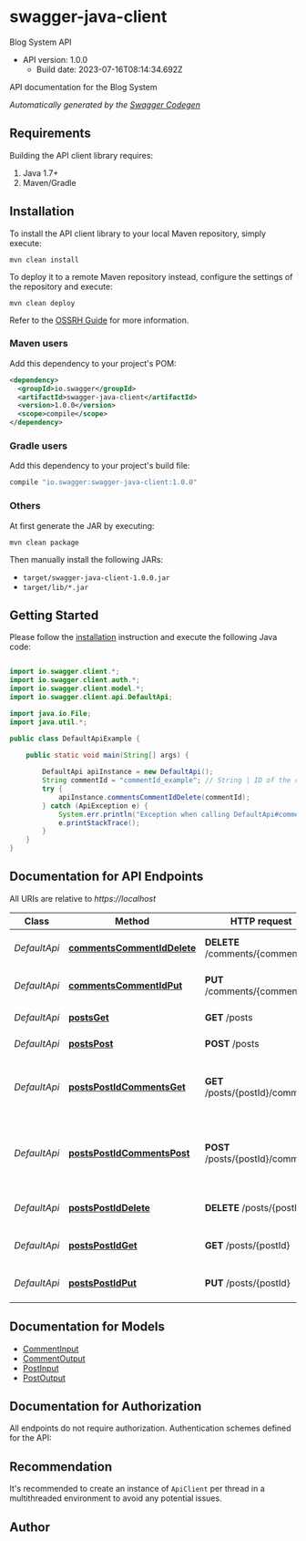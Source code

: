 # swagger-java-client

Blog System API
- API version: 1.0.0
  - Build date: 2023-07-16T08:14:34.692Z

API documentation for the Blog System


*Automatically generated by the [Swagger Codegen](https://github.com/swagger-api/swagger-codegen)*


## Requirements

Building the API client library requires:
1. Java 1.7+
2. Maven/Gradle

## Installation

To install the API client library to your local Maven repository, simply execute:

```shell
mvn clean install
```

To deploy it to a remote Maven repository instead, configure the settings of the repository and execute:

```shell
mvn clean deploy
```

Refer to the [OSSRH Guide](http://central.sonatype.org/pages/ossrh-guide.html) for more information.

### Maven users

Add this dependency to your project's POM:

```xml
<dependency>
  <groupId>io.swagger</groupId>
  <artifactId>swagger-java-client</artifactId>
  <version>1.0.0</version>
  <scope>compile</scope>
</dependency>
```

### Gradle users

Add this dependency to your project's build file:

```groovy
compile "io.swagger:swagger-java-client:1.0.0"
```

### Others

At first generate the JAR by executing:

```shell
mvn clean package
```

Then manually install the following JARs:

* `target/swagger-java-client-1.0.0.jar`
* `target/lib/*.jar`

## Getting Started

Please follow the [installation](#installation) instruction and execute the following Java code:

```java

import io.swagger.client.*;
import io.swagger.client.auth.*;
import io.swagger.client.model.*;
import io.swagger.client.api.DefaultApi;

import java.io.File;
import java.util.*;

public class DefaultApiExample {

    public static void main(String[] args) {
        
        DefaultApi apiInstance = new DefaultApi();
        String commentId = "commentId_example"; // String | ID of the comment
        try {
            apiInstance.commentsCommentIdDelete(commentId);
        } catch (ApiException e) {
            System.err.println("Exception when calling DefaultApi#commentsCommentIdDelete");
            e.printStackTrace();
        }
    }
}

```

## Documentation for API Endpoints

All URIs are relative to *https://localhost*

Class | Method | HTTP request | Description
------------ | ------------- | ------------- | -------------
*DefaultApi* | [**commentsCommentIdDelete**](docs/DefaultApi.md#commentsCommentIdDelete) | **DELETE** /comments/{commentId} | Delete a specific comment
*DefaultApi* | [**commentsCommentIdPut**](docs/DefaultApi.md#commentsCommentIdPut) | **PUT** /comments/{commentId} | Update a specific comment
*DefaultApi* | [**postsGet**](docs/DefaultApi.md#postsGet) | **GET** /posts | Get all posts
*DefaultApi* | [**postsPost**](docs/DefaultApi.md#postsPost) | **POST** /posts | Create a new post
*DefaultApi* | [**postsPostIdCommentsGet**](docs/DefaultApi.md#postsPostIdCommentsGet) | **GET** /posts/{postId}/comments | Get all comments for a specific post
*DefaultApi* | [**postsPostIdCommentsPost**](docs/DefaultApi.md#postsPostIdCommentsPost) | **POST** /posts/{postId}/comments | Create a new comment for a specific post
*DefaultApi* | [**postsPostIdDelete**](docs/DefaultApi.md#postsPostIdDelete) | **DELETE** /posts/{postId} | Delete a specific post
*DefaultApi* | [**postsPostIdGet**](docs/DefaultApi.md#postsPostIdGet) | **GET** /posts/{postId} | Get a specific post by ID
*DefaultApi* | [**postsPostIdPut**](docs/DefaultApi.md#postsPostIdPut) | **PUT** /posts/{postId} | Update a specific post


## Documentation for Models

 - [CommentInput](docs/CommentInput.md)
 - [CommentOutput](docs/CommentOutput.md)
 - [PostInput](docs/PostInput.md)
 - [PostOutput](docs/PostOutput.md)


## Documentation for Authorization

All endpoints do not require authorization.
Authentication schemes defined for the API:

## Recommendation

It's recommended to create an instance of `ApiClient` per thread in a multithreaded environment to avoid any potential issues.

## Author



